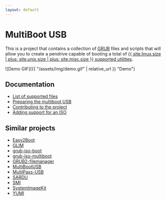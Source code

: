 ```yaml
---
layout: default
---
```


# MultiBoot USB

This is a project that contains a collection of [GRUB][] files and scripts that will allow you to create a pendrive capable of booting a total of [{{ site.linux.size | plus: site.unix.size | plus: site.misc.size }} supported utilities][isos].

![Demo GIF]({{ "/assets/img/demo.gif" | relative_url }} "Demo")


## Documentation

- [List of supported files][isos]
- [Preparing the multiboot USB][install]
- [Contributing to the project][contrib]
- [Adding support for an ISO][howto]


## Similar projects

- [Easy2Boot][]
- [GLIM][]
- [grub-iso-boot][]
- [grub-iso-multiboot][]
- [GRUB2-filemanager][]
- [MultiBootUSB][]
- [MultiPass-USB][]
- [SARDU][]
- [SMI][]
- [SystemImageKit][]
- [YUMI][]


[isos]: isos.html
[install]: install.html
[contrib]: contrib.html
[howto]: howto.html
[easy2boot]: http://www.easy2boot.com/
[glim]: https://github.com/thias/glim
[grub]: https://www.gnu.org/software/grub/
[grub-iso-boot]: https://github.com/Jimmy-Z/grub-iso-boot
[grub-iso-multiboot]: https://github.com/mpolitzer/grub-iso-multiboot
[grub2-filemanager]: https://github.com/a1ive/grub2-filemanager
[multibootusb]: http://multibootusb.org/
[multipass-usb]: https://github.com/Thermionix/multipass-usb
[sardu]: http://www.sarducd.it/
[smi]: https://github.com/kilbith/smi
[systemimagekit]: https://github.com/probonopd/SystemImageKit
[yumi]: https://www.pendrivelinux.com/yumi-multiboot-usb-creator/
